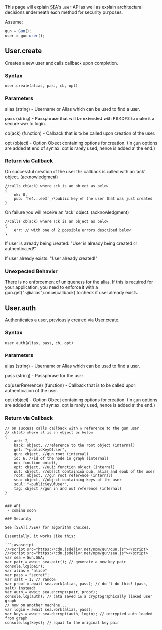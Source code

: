 This page will explain [SEA](./SEA)'s `user` API as well as explain architectural decisions underneath each method for security purposes. 

Assume:

```javascript
gun = Gun();
user = gun.user(); 
```

## User.create

Creates a new user and calls callback upon completion.

### Syntax

```
user.create(alias, pass, cb, opt)
```

### Parameters

alias (string) - Username or Alias which can be used to find a user. 

pass (string) - Passphrase that will be extended with PBKDF2 to make it a secure way to login.

cb(ack) (function) - Callback that is to be called upon creation of the user.

opt (object) - Option Object containing options for creation. (In gun options are added at end of syntax. opt is rarely used, hence is added at the end.)

### Return via Callback

On successful creation of the user the callback is called with an 'ack' object. (acknowledgment)
```
//calls cb(ack) where ack is an object as below
{
    ok: 0,
    pub: 'fe4...ee3' //public key of the user that was just created
}
```

On failure you will receive an 'ack' object. (acknowledgment)
```
//calls cb(ack) where ack is an object as below
{
    err: // with one of 2 possible errors described below
}
```

If user is already being created:
"User is already being created or authenticated!"

If user already exists:
"User already created!"

### Unexpected Behavior

There is no enforcement of uniqueness for the alias. If this is required for your application, you need to enforce it with a gun.get("~@alias").once(callback) to check if user already exists.

## User.auth

Authenticates a user, previously created via User.create.

### Syntax

```
user.auth(alias, pass, cb, opt)
```

### Parameters

alias (string) - Username or Alias which can be used to find a user.

pass (string) - Passphrase for the user

cb(userReference) (function) - Callback that is to be called upon authentication of the user.

opt (object) - Option Object containing options for creation. (In gun options are added at end of syntax. opt is rarely used, hence is added at the end.)

### Return via Callback

```
// on success calls callback with a reference to the gun user
// cb(at) where at is an object as below
{
    ack: 2,
    back: object, //reference to the root object (internal)
    get: "~publicKeyOfUser",
    gun: object, //gun root (internal)
    id: 6, //id of the node in graph (internal)
    on: function onto(),
    opt: object, //uuid function object (internal)
    put: object, //object containing pub, alias and epub of the user
    root: object, //gun root reference (internal)
    sea: object, //object containing keys of the user
    soul: "~publicKeyOfUser",
    tag: object //gun in and out reference (internal)
}


### API
 - coming soon

### Security

See [SEA](./SEA) for algorithm choices.

Essentially, it works like this:

```javascript
//<script src="https://cdn.jsdelivr.net/npm/gun/gun.js"></script>
//<script src="https://cdn.jsdelivr.net/npm/gun/sea.js"></script>
var sea = Gun.SEA;
var pair = await sea.pair(); // generate a new key pair
console.log(pair);
var alias = "alice"
var pass = "secret";
var salt = 1; // random
var proof = await sea.work(alias, pass); // don't do this! (pass, salt) instead!
var auth = await sea.encrypt(pair, proof);
console.log(auth); // data saved in a cryptographically linked user graph
// now on another machine...
var login = await sea.work(alias, pass);
var keys = await sea.decrypt(auth, login); // encrypted auth loaded from graph
console.log(keys); // equal to the original key pair
```